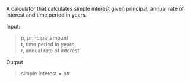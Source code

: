 A calculator that calculates simple interest given principal, annual rate of interest and time period in years.

Input:
   >p, principal amount\
   t, time period in years\
   r, annual rate of interest
>
Output
  > simple interest = p*t*r
